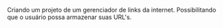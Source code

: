 Criando um projeto de um gerenciador de links da internet.
Possibilitando que o usuário possa armazenar suas URL's.